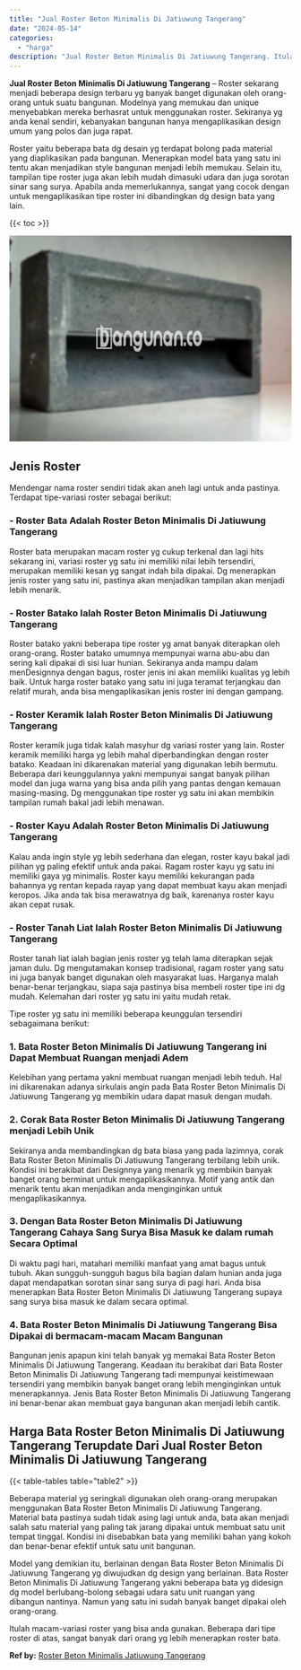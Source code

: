 ```yaml
---
title: "Jual Roster Beton Minimalis Di Jatiuwung Tangerang"
date: "2024-05-14"
categories: 
  - "harga"
description: "Jual Roster Beton Minimalis Di Jatiuwung Tangerang. Itulah macam-variasi roster yang bisa anda gunakan. Beberapa dari tipe roster di atas, sangat banyak dari..."
---
```


**Jual Roster Beton Minimalis Di Jatiuwung Tangerang** – Roster sekarang menjadi beberapa design terbaru yg banyak banget digunakan oleh orang-orang untuk suatu bangunan. Modelnya yang memukau dan unique menyebabkan mereka berhasrat untuk menggunakan roster. Sekiranya yg anda kenal sendiri, kebanyakan bangunan hanya mengaplikasikan design umum yang polos dan juga rapat.

Roster yaitu beberapa bata dg desain yg terdapat bolong pada material yang diaplikasikan pada bangunan. Menerapkan model bata yang satu ini tentu akan menjadikan style bangunan menjadi lebih memukau. Selain itu, tampilan tipe roster juga akan lebih mudah dimasuki udara dan juga sorotan sinar sang surya. Apabila anda memerlukannya, sangat yang cocok dengan untuk mengaplikasikan tipe roster ini dibandingkan dg design bata yang lain.

{{< toc >}}

![Jual Roster Beton Minimalis Di Jatiuwung Tangerang](/images/bata-roster-minimalis-17.png)

## Jenis Roster

Mendengar nama roster sendiri tidak akan aneh lagi untuk anda pastinya. Terdapat tipe-variasi roster sebagai berikut:

### \- Roster Bata Adalah Roster Beton Minimalis Di Jatiuwung Tangerang

Roster bata merupakan macam roster yg cukup terkenal dan lagi hits sekarang ini, variasi roster yg satu ini memiliki nilai lebih tersendiri, merupakan memiliki kesan yg sangat indah bila dipakai. Dg menerapkan jenis roster yang satu ini, pastinya akan menjadikan tampilan akan menjadi lebih menarik.

### \- Roster Batako Ialah Roster Beton Minimalis Di Jatiuwung Tangerang

Roster batako yakni beberapa tipe roster yg amat banyak diterapkan oleh orang-orang. Roster batako umumnya mempunyai warna abu-abu dan sering kali dipakai di sisi luar hunian. Sekiranya anda mampu dalam menDesignnya dengan bagus, roster jenis ini akan memiliki kualitas yg lebih baik. Untuk harga roster batako yang satu ini juga teramat terjangkau dan relatif murah, anda bisa mengaplikasikan jenis roster ini dengan gampang.

### \- Roster Keramik Ialah Roster Beton Minimalis Di Jatiuwung Tangerang

Roster keramik juga tidak kalah masyhur dg variasi roster yang lain. Roster keramik memiliki harga yg lebih mahal diperbandingkan dengan roster batako. Keadaan ini dikarenakan material yang digunakan lebih bermutu. Beberapa dari keunggulannya yakni mempunyai sangat banyak pilihan model dan juga warna yang bisa anda pilih yang pantas dengan kemauan masing-masing. Dg menggunakan tipe roster yg satu ini akan membikin tampilan rumah bakal jadi lebih menawan.

### \- Roster Kayu Adalah Roster Beton Minimalis Di Jatiuwung Tangerang

Kalau anda ingin style yg lebih sederhana dan elegan, roster kayu bakal jadi pilihan yg paling efektif untuk anda pakai. Ragam roster kayu yg satu ini memiliki gaya yg minimalis. Roster kayu memiliki kekurangan pada bahannya yg rentan kepada rayap yang dapat membuat kayu akan menjadi keropos. Jika anda tak bisa merawatnya dg baik, karenanya roster kayu akan cepat rusak.

### \- Roster Tanah Liat Ialah Roster Beton Minimalis Di Jatiuwung Tangerang

Roster tanah liat ialah bagian jenis roster yg telah lama diterapkan sejak jaman dulu. Dg mengutamakan konsep tradisional, ragam roster yang satu ini juga banyak banget digunakan oleh masyarakat luas. Harganya malah benar-benar terjangkau, siapa saja pastinya bisa membeli roster tipe ini dg mudah. Kelemahan dari roster yg satu ini yaitu mudah retak.

Tipe roster yg satu ini memiliki beberapa keunggulan tersendiri sebagaimana berikut:

### 1\. Bata Roster Beton Minimalis Di Jatiuwung Tangerang ini Dapat Membuat Ruangan menjadi Adem

Kelebihan yang pertama yakni membuat ruangan menjadi lebih teduh. Hal ini dikarenakan adanya sirkulais angin pada Bata Roster Beton Minimalis Di Jatiuwung Tangerang yg membikin udara dapat masuk dengan mudah.

### 2\. Corak Bata Roster Beton Minimalis Di Jatiuwung Tangerang menjadi Lebih Unik

Sekiranya anda membandingkan dg bata biasa yang pada lazimnya, corak Bata Roster Beton Minimalis Di Jatiuwung Tangerang terbilang lebih unik. Kondisi ini berakibat dari Designnya yang menarik yg membikin banyak banget orang berminat untuk mengaplikasikannya. Motif yang antik dan menarik tentu akan menjadikan anda menginginkan untuk mengaplikasikannya.

### 3\. Dengan Bata Roster Beton Minimalis Di Jatiuwung Tangerang Cahaya Sang Surya Bisa Masuk ke dalam rumah Secara Optimal

Di waktu pagi hari, matahari memiliki manfaat yang amat bagus untuk tubuh. Akan sungguh-sungguh bagus bila bagian dalam hunian anda juga dapat mendapatkan sorotan sinar sang surya di pagi hari. Anda bisa menerapkan Bata Roster Beton Minimalis Di Jatiuwung Tangerang supaya sang surya bisa masuk ke dalam secara optimal.

### 4\. Bata Roster Beton Minimalis Di Jatiuwung Tangerang Bisa Dipakai di bermacam-macam Macam Bangunan

Bangunan jenis apapun kini telah banyak yg memakai Bata Roster Beton Minimalis Di Jatiuwung Tangerang. Keadaan itu berakibat dari Bata Roster Beton Minimalis Di Jatiuwung Tangerang tadi mempunyai keistimewaan tersendiri yang membikin banyak banget orang lebih menginginkan untuk menerapkannya. Jenis Bata Roster Beton Minimalis Di Jatiuwung Tangerang ini benar-benar akan membuat gaya bangunan akan menjadi lebih cantik.

## Harga Bata Roster Beton Minimalis Di Jatiuwung Tangerang Terupdate Dari Jual Roster Beton Minimalis Di Jatiuwung Tangerang

{{< table-tables table="table2" >}}

Beberapa material yg seringkali digunakan oleh orang-orang merupakan menggunakan Bata Roster Beton Minimalis Di Jatiuwung Tangerang. Material bata pastinya sudah tidak asing lagi untuk anda, bata akan menjadi salah satu material yang paling tak jarang dipakai untuk membuat satu unit tempat tinggal. Kondisi ini disebabkan bata yang memiliki bahan yang kokoh dan benar-benar efektif untuk satu unit bangunan.

Model yang demikian itu, berlainan dengan Bata Roster Beton Minimalis Di Jatiuwung Tangerang yg diwujudkan dg design yang berlainan. Bata Roster Beton Minimalis Di Jatiuwung Tangerang yakni beberapa bata yg didesign dg model berlubang-bolong sebagai udara satu unit ruangan yang dibangun nantinya. Namun yang satu ini sudah banyak banget dipakai oleh orang-orang.

Itulah macam-variasi roster yang bisa anda gunakan. Beberapa dari tipe roster di atas, sangat banyak dari orang yg lebih menerapkan roster bata.

**Ref by:** [Roster Beton Minimalis Jatiuwung Tangerang](https://id.wikipedia.org/wiki/Roster)
